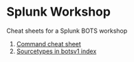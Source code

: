 # Splunk Workshop
Cheat sheets for a Splunk BOTS workshop

1. [Command cheat sheet](commands.md)
1. [Sourcetypes in botsv1 index](sourcetypes.md)
